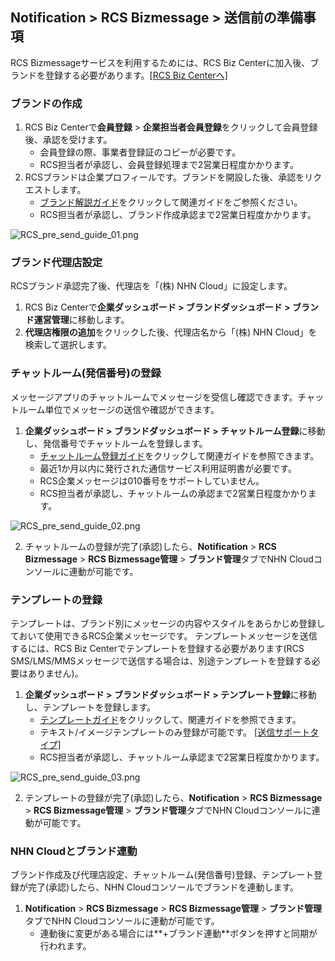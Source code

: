 ## Notification > RCS Bizmessage > 送信前の準備事項

RCS Bizmessageサービスを利用するためには、RCS Biz Centerに加入後、ブランドを登録する必要があります。[[RCS Biz Centerへ]](https://www.rcsbizcenter.com/main)

### ブランドの作成
1. RCS Biz Centerで**会員登録** > **企業担当者会員登録**をクリックして会員登録後、承認を受けます。
    * 会員登録の際、事業者登録証のコピーが必要です。
    * RCS担当者が承認し、会員登録処理まで2営業日程度かかります。
2. RCSブランドは企業プロフィールです。ブランドを開設した後、承認をリクエストします。
    * [ブランド解説ガイド](https://www.rcsbizcenter.com/GuideBrand)をクリックして関連ガイドをご参照ください。
    * RCS担当者が承認し、ブランド作成承認まで2営業日程度かかります。

![RCS_pre_send_guide_01.png](https://static.toastoven.net/prod_rcs/ko/RCS_pre_send_guide_01.png)

### ブランド代理店設定
RCSブランド承認完了後、代理店を「(株) NHN Cloud」に設定します。
1. RCS Biz Centerで**企業ダッシュボード > ブランドダッシュボード > ブランド運営管理**に移動します。
2. **代理店権限の追加**をクリックした後、代理店名から「(株) NHN Cloud」を検索して選択します。

### チャットルーム(発信番号)の登録
メッセージアプリのチャットルームでメッセージを受信し確認できます。チャットルーム単位でメッセージの送信や確認ができます。

1. **企業ダッシュボード > ブランドダッシュボード > チャットルーム登録**に移動し、発信番号でチャットルームを登録します。
    * [チャットルーム登録ガイド](https://www.rcsbizcenter.com/Chatbot#section01)をクリックして関連ガイドを参照できます。
    * 最近1か月以内に発行された通信サービス利用証明書が必要です。
    * RCS企業メッセージは010番号をサポートしていません。
    * RCS担当者が承認し、チャットルームの承認まで2営業日程度かかります。

![RCS_pre_send_guide_02.png](https://static.toastoven.net/prod_rcs/ko/RCS_pre_send_guide_02.png)

2. チャットルームの登録が完了(承認)したら、**Notification** > **RCS Bizmessage** > **RCS Bizmessage管理** > **ブランド管理**タブでNHN Cloudコンソールに連動が可能です。

### テンプレートの登録
テンプレートは、ブランド別にメッセージの内容やスタイルをあらかじめ登録しておいて使用できるRCS企業メッセージです。
テンプレートメッセージを送信するには、RCS Biz Centerでテンプレートを登録する必要があります(RCS SMS/LMS/MMSメッセージで送信する場合は、別途テンプレートを登録する必要はありません)。

1. **企業ダッシュボード > ブランドダッシュボード > テンプレート登録**に移動し、テンプレートを登録します。
    * [テンプレートガイド](https://www.rcsbizcenter.com/RcsMessageType#section04)をクリックして、関連ガイドを参照できます。
    * テキスト/イメージテンプレートのみ登録が可能です。 [[送信サポートタイプ]](./overview)
    * RCS担当者が承認し、チャットルーム承認まで2営業日程度かかります。

![RCS_pre_send_guide_03.png](https://static.toastoven.net/prod_rcs/ko/RCS_pre_send_guide_03.png)

2. テンプレートの登録が完了(承認)したら、**Notification** > **RCS Bizmessage** > **RCS Bizmessage管理** > **ブランド管理**タブでNHN Cloudコンソールに連動が可能です。

### NHN Cloudとブランド連動
ブランド作成及び代理店設定、チャットルーム(発信番号)登録、テンプレート登録が完了(承認)したら、NHN Cloudコンソールでブランドを連動します。

1. **Notification** > **RCS Bizmessage** > **RCS Bizmessage管理** > **ブランド管理**タブでNHN Cloudコンソールに連動が可能です。
    * 連動後に変更がある場合には**+ブランド連動**ボタンを押すと同期が行われます。
